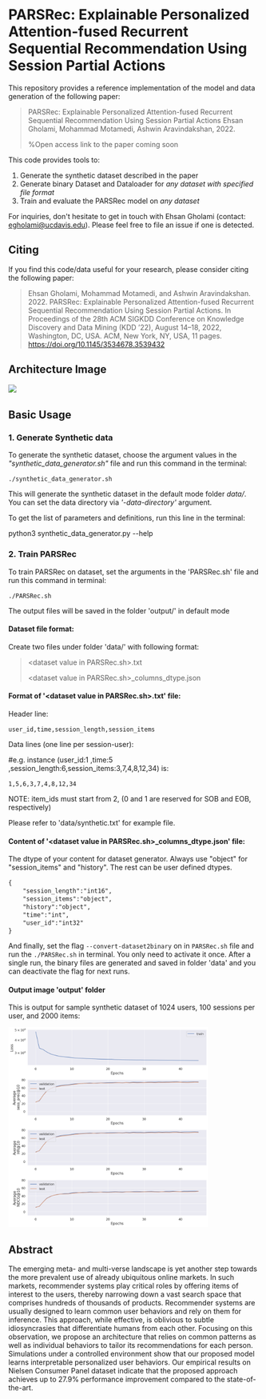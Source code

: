 # PARSRec: Explainable Personalized Attention-fused Recurrent Sequential Recommendation Using Session Partial Actions

This repository provides a reference implementation of the model and data generation of the following paper:

> PARSRec: Explainable Personalized Attention-fused Recurrent Sequential Recommendation Using Session Partial Actions
> Ehsan Gholami, Mohammad Motamedi, Ashwin Aravindakshan, 2022.
>  
> %Open access link to the paper coming soon

This code provides tools to:
1. Generate the synthetic dataset described in the paper
2. Generate binary Dataset and Dataloader for *any dataset with specified file format*
3. Train and evaluate the PARSRec model on *any dataset*

For inquiries, don't hesitate to get in touch with Ehsan Gholami (contact: egholami@ucdavis.edu). Please feel free to file an issue if one is detected.

## Citing

If you find this code/data useful for your research, please consider citing the following paper:
> Ehsan Gholami, Mohammad Motamedi, and Ashwin Aravindakshan. 2022. PARSRec: Explainable Personalized Attention-fused Recurrent Sequential Recommendation Using Session Partial Actions. In Proceedings of the 28th ACM SIGKDD Conference on Knowledge Discovery and Data Mining (KDD ’22),  August 14–18, 2022, Washington, DC, USA. ACM, New York, NY, USA, 11 pages. https://doi.org/10.1145/3534678.3539432

## Architecture Image


<img src="https://user-images.githubusercontent.com/17379116/172081336-f1d4372d-edee-4fe8-800c-956850e10c8d.jpg" width="400">


## Basic Usage
### 1. Generate Synthetic data
To generate the synthetic dataset, choose the argument values in the *"synthetic_data_generator.sh"* file and run this command in the terminal:

    ./synthetic_data_generator.sh

This will generate the synthetic dataset in the default mode folder *data/*. You can set the data directory via *'-data-directory'* argument.

To get the list of parameters and definitions, run this line in the terminal:

python3 synthetic_data_generator.py --help

### 2. Train PARSRec

To train PARSRec on dataset, set the arguments in the 'PARSRec.sh' file and run this command in terminal:

    ./PARSRec.sh

The output files will be saved in the folder 'output/' in default mode

#### Dataset file format:

Create two files under folder 'data/' with following format:

> \<dataset value in PARSRec.sh\>.txt
> 
> \<dataset value in PARSRec.sh\>_columns_dtype.json

#### Format of '\<dataset value in PARSRec.sh\>.txt' file:

Header line:
    
    user_id,time,session_length,session_items
    
Data lines (one line per session-user):

#e.g. instance (user_id:1 ,time:5 ,session_length:6,session_items:3,7,4,8,12,34) is:

    1,5,6,3,7,4,8,12,34
    
NOTE: item_ids must start from 2, (0 and 1 are reserved for SOB and EOB, respectively)

Please refer to 'data/synthetic.txt' for example file.

#### Content of '\<dataset value in PARSRec.sh\>_columns_dtype.json' file:

The dtype of your content for dataset generator. Always use "object" for "session_items" and "history". The rest can be user defined dtypes.

    {
        "session_length":"int16",
        "session_items":"object", 
        "history":"object", 
        "time":"int", 
        "user_id":"int32"
    }

And finally, set the flag ```--convert-dataset2binary``` on in ```PARSRec.sh``` file and run the ```./PARSRec.sh``` in terminal. You only need to activate it once. After a single run, the binary files are generated and saved in folder 'data' and you can deactivate the flag for next runs.

#### Output image 'output' folder

This is output for sample synthetic dataset of 1024 users, 100 sessions per user, and 2000 items:

<img src="output/perf_loss.png" width="400">

## Abstract

The emerging meta- and multi-verse landscape is yet another step towards the more prevalent use of already ubiquitous online markets. In such markets, recommender systems play critical roles by offering items of interest to the users, thereby narrowing down a vast search space that comprises hundreds of thousands of products. Recommender systems are usually designed to learn common user behaviors and rely on them for inference. This approach, while effective, is oblivious to subtle idiosyncrasies that differentiate humans from each other. Focusing on this observation, we propose an architecture that relies on common patterns as well as individual behaviors to tailor its recommendations for each person. Simulations under a controlled environment show that our proposed model learns interpretable personalized user behaviors. Our empirical results on Nielsen Consumer Panel dataset indicate that the proposed approach achieves up to 27.9% performance improvement compared to the state-of-the-art.

